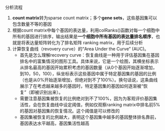 

分析流程
1. **count matrix**转为sparse count matrix；多个**gene sets**，这些基因集可以包含数量不等的基因
2. 根据count matrix中每个基因的表达量，利用colRanks()函数对每一个细胞中所有的基因进行排序，输出结果是**一个细胞中所有基因的表达量排名顺序**，也就是将表达量矩阵转化为了排名矩阵 ranking matrix，用于后续分析
3. 计算恢复曲线（revovery curve）的“Area Under the Curve” (AUC)。
   * 首先是怎么理解recovery curve：恢复曲线是一种用于评估基因集在基因排名中的富集情况的图形工具。具体来说，它是一个绘图，其横坐标表示从排名最高的基因开始累积考虑的基因数量（从0个基因开始逐渐增加，到10，50，100），纵坐标表示这些基因中属于特定基因集的基因的比例（也是从0%开始逐渐增加，但绝对到不了100%）。换句话说，这条曲线展示了在考虑越来越多的基因时，特定基因集的基因如何逐渐被“恢复”（即被识别出来）。
   * 需要注意基因集被恢复的比例绝对到不了100%，因为为客观评价基因集活性，会在恢复曲线中设定阈值，例如仅观察ranking matrix中排名前5%的基因对基因集的恢复情况。这个阈值是可以修改的
   * 基因集被恢复的比例越大，表明这个基因集中越多的基因整体排名靠前，基因表达水平越高，基因集活性越高








